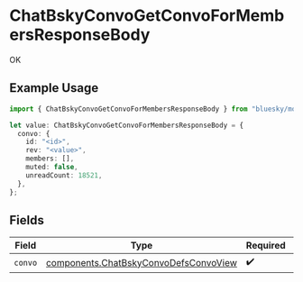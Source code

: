 # ChatBskyConvoGetConvoForMembersResponseBody

OK

## Example Usage

```typescript
import { ChatBskyConvoGetConvoForMembersResponseBody } from "bluesky/models/operations";

let value: ChatBskyConvoGetConvoForMembersResponseBody = {
  convo: {
    id: "<id>",
    rev: "<value>",
    members: [],
    muted: false,
    unreadCount: 18521,
  },
};
```

## Fields

| Field                                                                                          | Type                                                                                           | Required                                                                                       | Description                                                                                    |
| ---------------------------------------------------------------------------------------------- | ---------------------------------------------------------------------------------------------- | ---------------------------------------------------------------------------------------------- | ---------------------------------------------------------------------------------------------- |
| `convo`                                                                                        | [components.ChatBskyConvoDefsConvoView](../../models/components/chatbskyconvodefsconvoview.md) | :heavy_check_mark:                                                                             | N/A                                                                                            |